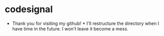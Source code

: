 # codesignal
* Thank you for visiting my github! *
I'll restructure the directory when I have time in the future. I won't leave it become a mess.
